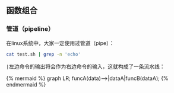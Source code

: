 ## 函数组合
### 管道（pipeline）
在linux系统中，大家一定使用过管道（pipe）：
```bash
cat test.sh | grep -n 'echo'
```

`|`左边命令的输出将会作为右边命令的输入，这就构成了一条流水线：

{% mermaid %}
graph LR;
funcA(data)-->|dataA|funcB(dataA);
{% endmermaid %}


